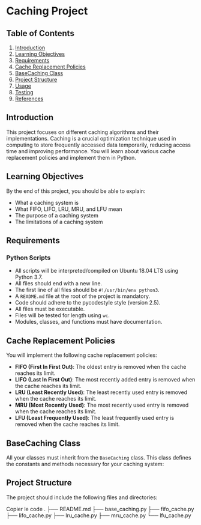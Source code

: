 # Caching Project

## Table of Contents
1. [Introduction](#introduction)
2. [Learning Objectives](#learning-objectives)
3. [Requirements](#requirements)
4. [Cache Replacement Policies](#cache-replacement-policies)
5. [BaseCaching Class](#basecaching-class)
6. [Project Structure](#project-structure)
7. [Usage](#usage)
8. [Testing](#testing)
9. [References](#references)

## Introduction
This project focuses on different caching algorithms and their implementations. Caching is a crucial optimization technique used in computing to store frequently accessed data temporarily, reducing access time and improving performance. You will learn about various cache replacement policies and implement them in Python.

## Learning Objectives
By the end of this project, you should be able to explain:
- What a caching system is
- What FIFO, LIFO, LRU, MRU, and LFU mean
- The purpose of a caching system
- The limitations of a caching system

## Requirements
### Python Scripts
- All scripts will be interpreted/compiled on Ubuntu 18.04 LTS using Python 3.7.
- All files should end with a new line.
- The first line of all files should be `#!/usr/bin/env python3`.
- A `README.md` file at the root of the project is mandatory.
- Code should adhere to the pycodestyle style (version 2.5).
- All files must be executable.
- Files will be tested for length using `wc`.
- Modules, classes, and functions must have documentation.

## Cache Replacement Policies
You will implement the following cache replacement policies:
- **FIFO (First In First Out)**: The oldest entry is removed when the cache reaches its limit.
- **LIFO (Last In First Out)**: The most recently added entry is removed when the cache reaches its limit.
- **LRU (Least Recently Used)**: The least recently used entry is removed when the cache reaches its limit.
- **MRU (Most Recently Used)**: The most recently used entry is removed when the cache reaches its limit.
- **LFU (Least Frequently Used)**: The least frequently used entry is removed when the cache reaches its limit.

## BaseCaching Class
All your classes must inherit from the `BaseCaching` class. This class defines the constants and methods necessary for your caching system:

## Project Structure

The project should include the following files and directories:

Copier le code
.
├── README.md
├── base_caching.py
├── fifo_cache.py
├── lifo_cache.py
├── lru_cache.py
├── mru_cache.py
└── lfu_cache.py
